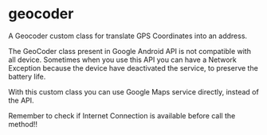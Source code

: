 # geocoder
A Geocoder custom class for translate GPS Coordinates into an address.

The GeoCoder class present in Google Android API is not compatible with all device. Sometimes when you use this API you can have a Network Exception because the device have deactivated the service, to preserve the battery life.

With this custom class you can use Google Maps service directly, instead of the API.

Remember to check if Internet Connection is available before call the method!!
